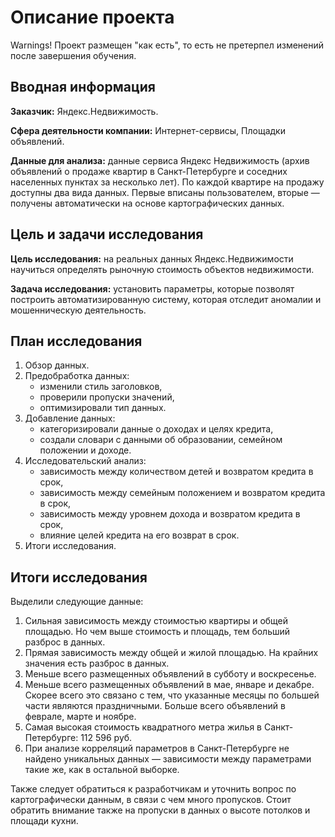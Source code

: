 # Описание проекта

Warnings! Проект размещен "как есть", то есть не претерпел изменений после завершения обучения.

## Вводная информация
**Заказчик:** Яндекс.Недвижимость.

**Сфера деятельности компании:** Интернет-сервисы, Площадки объявлений.

**Данные для анализа:** данные сервиса Яндекс Недвижимость (архив объявлений о продаже квартир в Санкт-Петербурге и соседних населенных пунктах за несколько лет). По каждой квартире на продажу доступны два вида данных. Первые вписаны пользователем, вторые — получены автоматически на основе картографических данных.

## Цель и задачи исследования
**Цель исследования:** на реальных данных Яндекс.Недвижимости научиться определять рыночную стоимость объектов недвижимости.

**Задача исследования:** установить параметры, которые позволят построить автоматизированную систему, которая отследит аномалии и мошенническую деятельность.

## План исследования

1. Обзор данных.
2. Предобработка данных:
    * изменили стиль заголовков,
    * проверили пропуски значений,
    * оптимизировали тип данных.
3. Добавление данных:
    * категоризировали данные о доходах и целях кредита,
    * создали словари с данными об образовании, семейном положении и доходе.
4. Исследовательский анализ:
    * зависимость между количеством детей и возвратом кредита в срок,
    * зависимость между семейным положением и возвратом кредита в срок,
    * зависимость между уровнем дохода и возвратом кредита в срок,
    * влияние целей кредита на его возврат в срок.
4. Итоги исследования.

## Итоги исследования

Выделили следующие данные:
1. Сильная зависимость между стоимостью квартиры и общей площадью. Но чем выше стоимость и площадь, тем больший разброс в данных.
2. Прямая зависимость между общей и жилой площадью. На крайних значения есть разброс в данных.
3. Меньше всего размещенных объявлений в субботу и воскресенье.
4. Меньше всего размещенных объявлений в мае, январе и декабре. Скорее всего это связано с тем, что указанные месяцы по большей части являются праздничными. Больше всего объявлений в феврале, марте и ноябре.
5. Самая высокая стоимость квадратного метра жилья в Санкт-Петербурге: 112 596 руб.
6. При анализе корреляций параметров в Санкт-Петербурге не найдено уникальных данных — зависимости между параметрами такие же, как в остальной выборке.

Также следует обратиться к разработчикам и уточнить вопрос по картографически данным, в связи с чем много пропусков.
Стоит обратить внимание также на пропуски в данных о высоте потолков и площади кухни.
